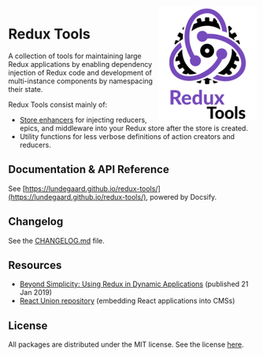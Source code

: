 <img align="right" width="200" src="./docs/logo.png">

# Redux Tools

A collection of tools for maintaining large Redux applications by enabling dependency injection of Redux code and development of multi-instance components by namespacing their state.

Redux Tools consist mainly of:

- [Store enhancers](https://github.com/reduxjs/redux/blob/master/docs/Glossary.md#store-enhancer) for injecting reducers, epics, and middleware into your Redux store after the store is created.
- Utility functions for less verbose definitions of action creators and reducers.

## Documentation & API Reference

See [https://lundegaard.github.io/redux-tools/](https://lundegaard.github.io/redux-tools/), powered by Docsify.

## Changelog

See the [CHANGELOG.md](CHANGELOG.md) file.

## Resources

- [Beyond Simplicity: Using Redux in Dynamic Applications](https://medium.com/@wafflepie/beyond-simplicity-using-redux-in-dynamic-applications-ae9e0aea928c) (published 21 Jan 2019)
- [React Union repository](https://github.com/lundegaard/react-union) (embedding React applications into CMSs)

## License

All packages are distributed under the MIT license. See the license [here](https://github.com/lundegaard/redux-tools/blob/master/LICENSE).
